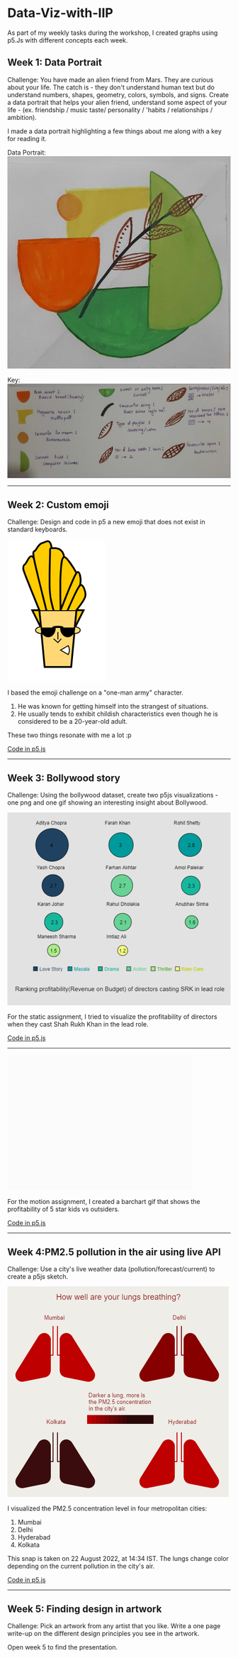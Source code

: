 # Data-Viz-with-IIP
As part of my weekly tasks during the workshop, I created graphs  using p5.Js with different concepts each week. <br />

## Week 1: Data Portrait

Challenge: You have made an alien friend from Mars. They are curious about your life. The catch is - they don't understand human text but do understand numbers, shapes, geometry, colors, symbols, and signs. Create a data portrait that helps your alien friend, understand some aspect of your life - (ex. friendship / music taste/ personality / 'habits / relationships / ambition).<br />

I made a data portrait highlighting a few things about me along with a key for reading it.

Data Portrait: <br />
![](DataPortrait.jpg)

Key: <br />
![](Key.jpg)

*******************

## Week 2: Custom emoji

Challenge: Design and code in p5 a new emoji that does not exist in standard keyboards.

![](week1_emoji.png)

I based the emoji challenge on a "one-man army" character.
1. He was known for getting himself into the strangest of situations.
2. He usually tends to exhibit childish characteristics even though he is considered to be a 20-year-old adult. <br />

These two things resonate with me a lot :p

[Code in p5.js](https://editor.p5js.org/shubhangi318/full/4pYg4ODQN)

*******************

## Week 3: Bollywood story

Challenge: Using the bollywood dataset, create two p5js visualizations - one png and one gif showing an interesting insight about Bollywood.

![](week3(static).png)

For the static assignment, I tried to visualize the profitability of directors when they cast Shah Rukh Khan in the lead role.

[Code in p5.js](https://editor.p5js.org/shubhangi318/full/7gT1yPoA0)

*******************

![](https://github.com/shubhangi318/Data-Viz-with-IIP/blob/main/Week%203/Week3(motion%20gif).gif)

For the motion assignment, I created a barchart gif that shows the profitability of 5 star kids vs outsiders.

[Code in p5.js](https://editor.p5js.org/shubhangi318/full/d4PIQj_ed)

*******************

## Week 4:PM2.5 pollution in the air using live API

Challenge: Use a city's live weather data (pollution/forecast/current) to create a p5js sketch.

![](week4.png)

I visualized the PM2.5 concentration level in four metropolitan cities:
1. Mumbai
2. Delhi
3. Hyderabad
4. Kolkata

This snap is taken on 22 August 2022, at 14:34 IST. The lungs change color depending on the current pollution in the city's air.

[Code in p5.js](https://editor.p5js.org/shubhangi318/full/hOv_ejURE)

*******************

## Week 5: Finding design in artwork

Challenge: Pick an artwork from any artist that you like. Write a one page write-up on the different design principles you see in the artwork.

Open week 5 to find the presentation.


